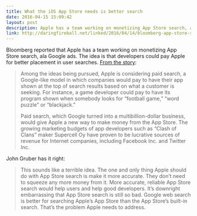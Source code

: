 ```yaml
---
title: What the iOS App Store needs is better search
date: 2016-04-15 15:09:42
layout: post
description: Apple has a team working on monetizing App Store search, ala Google ads. But it's a terrible idea.
link: http://daringfireball.net/linked/2016/04/14/bloomberg-app-store-search
---
```

Bloomberg reported that Apple has a team working on monetizing App Store search, ala Google ads. The idea is that developers could pay Apple for better placement in user searches. [From the story](http://www.bloomberg.com/news/articles/2016-04-14/apple-said-to-pursue-new-search-features-for-crowded-app-store): 

> Among the ideas being pursued, Apple is considering paid search, a Google-like model in which companies would pay to have their app shown at the top of search results based on what a customer is seeking. For instance, a game developer could pay to have its program shown when somebody looks for “football game,” “word puzzle” or “blackjack.”
> 
> Paid search, which Google turned into a multibillion-dollar business, would give Apple a new way to make money from the App Store. The growing marketing budgets of app developers such as “Clash of Clans” maker Supercell Oy have proven to be lucrative sources of revenue for Internet companies, including Facebook Inc. and Twitter Inc.

John Gruber has it right:

> This sounds like a terrible idea. The one and only thing Apple should do with App Store search is make it more accurate. They don’t need to squeeze any more money from it. More accurate, reliable App Store search would help users and help good developers. It’s downright embarrassing that App Store search is still so bad. Google web search is better for searching Apple’s App Store than the App Store’s built-in search. That’s the problem Apple needs to address.

